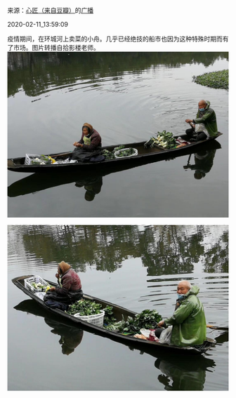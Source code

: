 来源：[心匠（来自豆瓣）](https://www.douban.com/people/4915924/)的[广播](https://www.douban.com/people/4915924/status/2804108594/)


2020-02-11_13:59:09


疫情期间，在环城河上卖菜的小舟。几乎已经绝技的船市也因为这种特殊时期而有了市场。图片转播自拾影楼老师。
![](./pic/2020-02-11_13:59:09-心匠的广播1.jpg)  

![](./pic/2020-02-11_13:59:09-心匠的广播2.jpg)  

